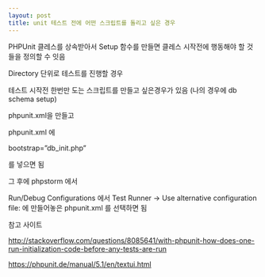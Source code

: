 ```yaml
---
layout: post
title: unit 테스트 전에 어떤 스크립트를 돌리고 싶은 경우
---
```


PHPUnit 클레스를 상속받아서 Setup 함수를 만들면 클레스 시작전에 행동해야 할 것들을 정의할 수 잇음

Directory 단위로 테스트를 진행할 경우

테스트 시작전 한번만 도는 스크립트를 만들고 싶은경우가 있음 (나의 경우에 db schema setup)

phpunit.xml을 만들고

phpunit.xml 에

bootstrap=”db_init.php”

를 넣으면 됨

그 후에 phpstorm 에서

Run/Debug Configurations 에서 Test Runner -> Use alternative configuration file: 에 만들어놓은 phpunit.xml 를 선택하면 됨

참고 사이트

http://stackoverflow.com/questions/8085641/with-phpunit-how-does-one-run-initialization-code-before-any-tests-are-run

https://phpunit.de/manual/5.1/en/textui.html